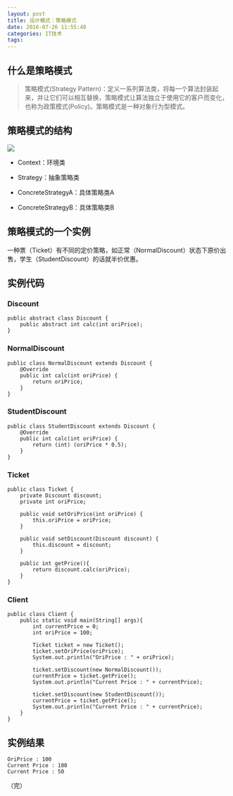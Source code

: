 ```yaml
---
layout: post
title: 设计模式：策略模式
date: 2016-07-26 11:55:40
categories: IT技术
tags:
---
```


## 什么是策略模式

> 策略模式(Strategy Pattern)：定义一系列算法类，将每一个算法封装起来，并让它们可以相互替换，策略模式让算法独立于使用它的客户而变化，也称为政策模式(Policy)。策略模式是一种对象行为型模式。

## 策略模式的结构

![]({{site:url}}/assets/20160726/strategy.png)

- Context：环境类

- Strategy：抽象策略类

- ConcreteStrategyA：具体策略类A

- ConcreteStrategyB：具体策略类B

## 策略模式的一个实例

一种票（Ticket）有不同的定价策略，如正常（NormalDiscount）状态下原价出售，学生（StudentDiscount）的话就半价优惠。

## 实例代码

### Discount

```
public abstract class Discount {
    public abstract int calc(int oriPrice);
}
```

### NormalDiscount

```
public class NormalDiscount extends Discount {
    @Override
    public int calc(int oriPrice) {
        return oriPrice;
    }
}
```

### StudentDiscount

```
public class StudentDiscount extends Discount {
    @Override
    public int calc(int oriPrice) {
        return (int) (oriPrice * 0.5);
    }
}
```

### Ticket

```
public class Ticket {
    private Discount discount;
    private int oriPrice;

    public void setOriPrice(int oriPrice) {
        this.oriPrice = oriPrice;
    }

    public void setDiscount(Discount discount) {
        this.discount = discount;
    }

    public int getPrice(){
        return discount.calc(oriPrice);
    }
}
```

### Client

```
public class Client {
    public static void main(String[] args){
        int currentPrice = 0;
        int oriPrice = 100;

        Ticket ticket = new Ticket();
        ticket.setOriPrice(oriPrice);
        System.out.println("OriPrice : " + oriPrice);

        ticket.setDiscount(new NormalDiscount());
        currentPrice = ticket.getPrice();
        System.out.println("Current Price : " + currentPrice);

        ticket.setDiscount(new StudentDiscount());
        currentPrice = ticket.getPrice();
        System.out.println("Current Price : " + currentPrice);
    }
}
```

## 实例结果

```
OriPrice : 100
Current Price : 100
Current Price : 50
```

（完）
